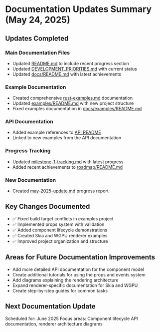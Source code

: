 # Documentation Updates Summary (May 24, 2025)

## Updates Completed

### Main Documentation Files
- Updated [README.md](../README.md) to include recent progress section
- Updated [DEVELOPMENT_PRIORITIES.md](../DEVELOPMENT_PRIORITIES.md) with current status
- Updated [docs/README.md](../docs/README.md) with latest achievements

### Example Documentation
- Created comprehensive [rust-examples.md](../docs/examples/rust-examples.md) documentation
- Updated [examples/README.md](../examples/README.md) with new project structure
- Fixed examples documentation in [docs/examples/README.md](../docs/examples/README.md)

### API Documentation
- Added example references to [API README](../docs/api/README.md)
- Linked to new examples from the API documentation

### Progress Tracking
- Updated [milestone-1-tracking.md](../docs/roadmap/tracking/milestone-1-tracking.md) with latest progress
- Added recent achievements to [roadmap/README.md](../docs/roadmap/README.md)

### New Documentation
- Created [may-2025-update.md](../docs/progress-reports/may-2025-update.md) progress report

## Key Changes Documented
- ✅ Fixed build target conflicts in examples project
- ✅ Implemented props system with validation
- ✅ Added component lifecycle demonstrations
- ✅ Created Skia and WGPU renderer examples
- ✅ Improved project organization and structure

## Areas for Future Documentation Improvements
- Add more detailed API documentation for the component model
- Create additional tutorials for using the props and events system
- Add diagrams explaining the rendering architecture
- Expand renderer-specific documentation for Skia and WGPU
- Create step-by-step guides for common tasks

## Next Documentation Update
Scheduled for: June 2025
Focus areas: Component lifecycle API documentation, renderer architecture diagrams
